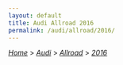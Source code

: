 ```yaml
---
layout: default
title: Audi Allroad 2016
permalink: /audi/allroad/2016/
---
```

[*Home*](/) > [*Audi*](/audi/) > [*Allroad*](/audi/allroad/) > [*2016*](/audi/allroad/2016/)


